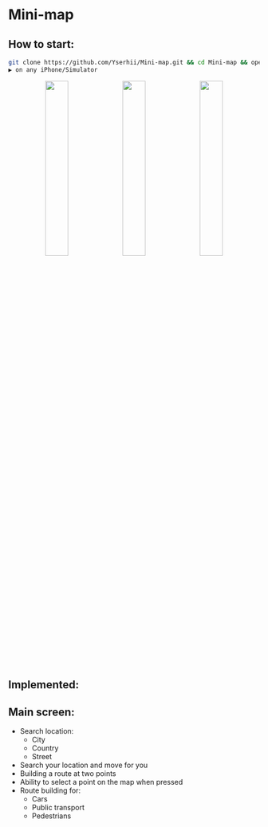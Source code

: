 # Mini-map


## How to start:
```bash
git clone https://github.com/Yserhii/Mini-map.git && cd Mini-map && open ruch01.xcodeproj
▶️ on any iPhone/Simulator
```
<div align="center">
  <img src="https://github.com/Yserhii/Mini-map/blob/master/sourses/Part_1.gif" width="30%" />
  <img src="https://github.com/Yserhii/Mini-map/blob/master/sourses/Part_2.gif" width="30%" />
  <img src="https://github.com/Yserhii/Mini-map/blob/master/sourses/Part_3.gif" width="30%" />
</div>

## Implemented:
## Main screen:
- Search location:
  - City
  - Country
  - Street
- Search your location and move for you
- Building a route at two points
- Ability to select a point on the map when pressed
- Route building for:
  - Cars
  - Public transport
  - Pedestrians
